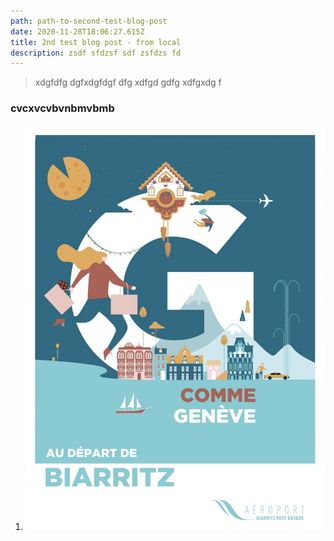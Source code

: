 ```yaml
---
path: path-to-second-test-blog-post
date: 2020-11-28T18:06:27.615Z
title: 2nd test blog post - from local
description: zsdf sfdzsf sdf zsfdzs fd
---
```

> xdgfdfg dgfxdgfdgf dfg xdfgd gdfg xdfgxdg f

### cvcxvcvbvnbmvbmb

1.   ![rtyrty rtyrtyrty ](../assets/copie-de-geneve-scaled.jpg "IMAGE")